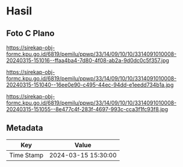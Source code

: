 # Hasil

## Foto C Plano

https://sirekap-obj-formc.kpu.go.id/6819/pemilu/ppwp/33/14/09/10/10/3314091010008-20240315-151016--ffaa4ba4-7d80-4f08-ab2a-9d0dc0c5f357.jpg

https://sirekap-obj-formc.kpu.go.id/6819/pemilu/ppwp/33/14/09/10/10/3314091010008-20240315-151040--16ee0e90-c495-44ec-94dd-e1eedd734b1a.jpg

https://sirekap-obj-formc.kpu.go.id/6819/pemilu/ppwp/33/14/09/10/10/3314091010008-20240315-151055--8e477c4f-283f-4697-993c-cca3f1fc93f8.jpg


## Metadata

| Key        | Value               |
| ---------- | ------------------- |
| Time Stamp | 2024-03-15 15:30:00 |



